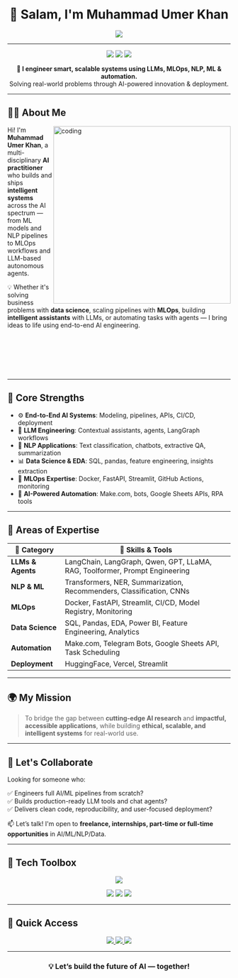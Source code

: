 <!-- MuhammadUmerKhan/MuhammadUmerKhan README.md -->

<h1 align="center">👋 Salam, I'm Muhammad Umer Khan</h1>

<p align="center">
  <img src="https://readme-typing-svg.herokuapp.com?font=Fira+Code&size=25&pause=500&center=true&vCenter=true&color=00EFFF&width=1000&height=50&lines=AI+%7C+ML+%7C+NLP+%7C+MLOps+%7C+LLMs+%7C+Data+Science;Crafting+Real-World+AI+Solutions+that+Scale+%F0%9F%94%A5;From+Prototypes+to+Production+Deployments" />
</p>

---

<p align="center">
  <img src="https://img.shields.io/badge/AI%20Practitioner-AI%2C%20ML%2C%20NLP%2C%20LLMs%2C%20MLOps-blue?style=flat-square" />
  <img src="https://img.shields.io/badge/Role-AI%20Engineer%20%7C%20ML%20Engineer%20%7C%20NLP%20%7C%20Data%20Scientist-0abde3?style=flat-square" />
  <img src="https://img.shields.io/badge/Open%20to-Remote%20%7C%20Hybrid%20%7C%20Collabs-success?style=flat-square" />
</p>

<p align="center"><strong>🔧 I engineer smart, scalable systems using LLMs, MLOps, NLP, ML & automation.</strong><br/>
Solving real-world problems through AI-powered innovation & deployment.</p>

---

## 👨‍💼 About Me

<img align="right" alt="coding" width="400" src="https://media.giphy.com/media/qgQUggAC3Pfv687qPC/giphy.gif" />

Hi! I'm **Muhammad Umer Khan**, a multi-disciplinary **AI practitioner** who builds and ships **intelligent systems** across the AI spectrum — from ML models and NLP pipelines to MLOps workflows and LLM-based autonomous agents.

💡 Whether it's solving business problems with **data science**, scaling pipelines with **MLOps**, building **intelligent assistants** with LLMs, or automating tasks with agents — I bring ideas to life using end-to-end AI engineering.

<br><br><br><br><br>

---

## 🚀 Core Strengths

- ⚙️ **End-to-End AI Systems**: Modeling, pipelines, APIs, CI/CD, deployment
- 🧠 **LLM Engineering**: Contextual assistants, agents, LangGraph workflows
- 🤖 **NLP Applications**: Text classification, chatbots, extractive QA, summarization
- 📊 **Data Science & EDA**: SQL, pandas, feature engineering, insights extraction
- 🧪 **MLOps Expertise**: Docker, FastAPI, Streamlit, GitHub Actions, monitoring
- 🔁 **AI-Powered Automation**: Make.com, bots, Google Sheets APIs, RPA tools

---

## 🧠 Areas of Expertise

| 🌟 Category         | 🔧 Skills & Tools                                                                 |
|---------------------|----------------------------------------------------------------------------------|
| **LLMs & Agents**   | LangChain, LangGraph, Qwen, GPT, LLaMA, RAG, Toolformer, Prompt Engineering     |
| **NLP & ML**        | Transformers, NER, Summarization, Recommenders, Classification, CNNs            |
| **MLOps**           | Docker, FastAPI, Streamlit, CI/CD, Model Registry, Monitoring                   |
| **Data Science**    | SQL, Pandas, EDA, Power BI, Feature Engineering, Analytics                      |
| **Automation**      | Make.com, Telegram Bots, Google Sheets API, Task Scheduling                     |
| **Deployment**      | HuggingFace, Vercel, Streamlit                                                  |

---

## 🌍 My Mission

> To bridge the gap between **cutting-edge AI research** and **impactful, accessible applications**, while building **ethical, scalable, and intelligent systems** for real-world use.

---

## 💬 Let's Collaborate

Looking for someone who:

✅ Engineers full AI/ML pipelines from scratch?  
✅ Builds production-ready LLM tools and chat agents?  
✅ Delivers clean code, reproducibility, and user-focused deployment?

📫 Let’s talk! I'm open to **freelance, internships, part-time or full-time opportunities** in AI/ML/NLP/Data.

---

## 🧰 Tech Toolbox

<p align="center">
  <img src="https://skillicons.dev/icons?i=python,pytorch,tensorflow,fastapi,streamlit,docker,git,github,mysql,postgresql,vscode,jupyter,linux,aws" />
</p>
<p align="center">
  <img src="https://img.shields.io/badge/LLMs-GPT%20%7C%20Qwen%20%7C%20LLaMA4-informational?style=flat-square" />
  <img src="https://img.shields.io/badge/Tools-LangChain%20%7C%20LangGraph%20%7C%20Make.com-blue?style=flat-square" />
  <img src="https://img.shields.io/badge/Deployment-HuggingFace%20%7C%20Vercel%20%7C%20Cloudflare-lightgrey?style=flat-square" />
</p>

---

## 📎 Quick Access

<p align="center">
  <a href="https://www.linkedin.com/in/muhammad-umer-khan-61729b260/" target="_blank">
    <img src="https://img.shields.io/badge/LinkedIn-0A66C2?style=for-the-badge&logo=linkedin&logoColor=white" />
  </a>
  <a href="https://portfolio-sigma-mocha-67.vercel.app/" target="_blank">
    <img src="https://img.shields.io/badge/Portfolio-111827?style=for-the-badge&logo=google-chrome&logoColor=white" />
  </a>
  <a href="https://drive.google.com/uc?export=download&id=1ELLn0pdpSsVX2dZAeeStvpsXI1QHl4ej" target="_blank">
    <img src="https://img.shields.io/badge/Resume-FF6B6B?style=for-the-badge&logo=adobeacrobatreader&logoColor=white" />
  </a>
</p>

---

<h3 align="center">💡 Let’s build the future of AI — together!</h3>
